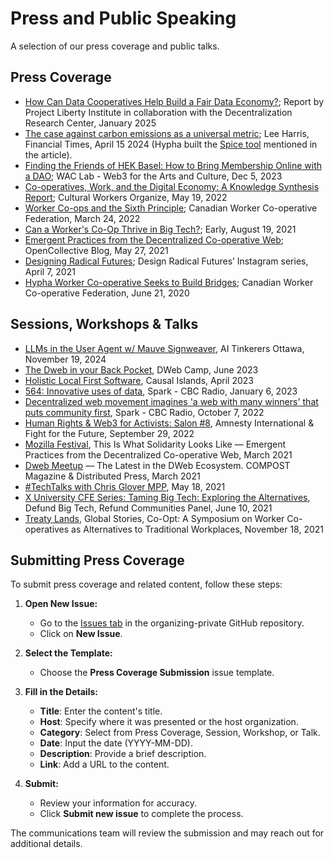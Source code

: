 # Press and Public Speaking

A selection of our press coverage and public talks. 

## Press Coverage

- [How Can Data Cooperatives Help Build a Fair Data Economy?](https://www.projectliberty.io/wp-content/uploads/2025/01/PL_Practical_Data_Governance_Solutions_Report_v4.pdf); Report by Project Liberty Institute in collaboration with the Decentralization Research Center, January 2025  
- [The case against carbon emissions as a universal metric](https://www.ft.com/content/6e8224bf-879d-4111-95b7-278a258b30c5); Lee Harris, Financial Times, April 15 2024 (Hypha built the [Spice tool]([url](https://activestewardship.org/splice/)) mentioned in the article).
- [Finding the Friends of HEK Basel: How to Bring Membership Online with a DAO](https://medium.com/@wac-lab/finding-the-friends-of-hek-basel-how-to-bring-membership-online-with-a-dao-1fd62425869f); WAC Lab - Web3 for the Arts and Culture, Dec 5, 2023
- [Co-operatives, Work, and the Digital Economy: A Knowledge Synthesis Report](https://canadianworker.coop/worker-co-ops-and-the-sixth-principle/); Cultural Workers Organize, May 19, 2022
- [Worker Co-ops and the Sixth Principle](https://canadianworker.coop/worker-co-ops-and-the-sixth-principle/); Canadian Worker Co-operative Federation, March 24, 2022
- [Can a Worker's Co-Op Thrive in Big Tech?](https://www.earlymagazine.com/articles/can-a-workers-co-op-thrive-in-big-tech); Early, August 19, 2021
- [Emergent Practices from the Decentralized Co-operative Web](https://blog.opencollective.com/emergent-practices-from-the-decentralized-co-operative-web/); OpenCollective Blog, May 27, 2021
- [Designing Radical Futures](https://www.instagram.com/p/CNXq7w2h3Ab/); Design Radical Futures’ Instagram series, April 7, 2021
- [Hypha Worker Co-operative Seeks to Build Bridges](https://canadianworker.coop/hypha-worker-co-operative-seeks-to-build-bridges/); Canadian Worker Co-operative Federation, June 21, 2020


## Sessions, Workshops & Talks

- [LLMs in the User Agent w/ Mauve Signweaver](https://www.youtube.com/watch?v=HrQAYgMA-mc), AI Tinkerers Ottawa, November 19, 2024
- [The Dweb in your Back Pocket](https://www.youtube.com/watch?v=eNChX7PVh7E), DWeb Camp, June 2023
- [Holistic Local First Software](https://www.youtube.com/watch?v=rSvj_NQ5rho&list=PLfW9my7NCey_HXemvHbILZul-fLcVsvaW&index=4), Causal Islands, April 2023
- [564: Innovative uses of data](https://www.cbc.ca/listen/live-radio/1-55-spark/clip/15958381-564-innovative-uses-data), Spark - CBC Radio, January 6, 2023
- [Decentralized web movement imagines 'a web with many winners' that puts community first](https://www.cbc.ca/radio/spark/decentralized-web-movement-imagines-a-web-with-many-winners-that-puts-community-first-1.6609562), Spark - CBC Radio, October 7, 2022
- [Human Rights & Web3 for Activists: Salon #8](https://www.youtube.com/watch?v=gVcgWyULH48), Amnesty International & Fight for the Future, September 29, 2022
- [Mozilla Festival](https://calendify.com/session/kz1460YQMPR), This Is What Solidarity Looks Like — Emergent Practices from the Decentralized Co-operative Web, March 2021
- [Dweb Meetup](https://blog.archive.org/2021/04/22/dweb-meetup-march-2021-latest-in-the-dweb-ecosystem/) — The Latest in the DWeb Ecosystem. COMPOST Magazine & Distributed Press, March 2021
- [#TechTalks with Chris Glover MPP](https://www.youtube.com/watch?v=bp95oowQ5Hw), May 18, 2021
- [X University CFE Series: Taming Big Tech: Exploring the Alternatives](https://cfe.torontomu.ca/events/defund-big-tech-refund-communities), Defund Big Tech, Refund Communities Panel, June 10, 2021 
- [Treaty Lands](https://www.instagram.com/p/CWBSH5qLI9Y/), Global Stories, Co-Opt: A Symposium on Worker Co-operatives as Alternatives to Traditional Workplaces, November 18, 2021

## Submitting Press Coverage

To submit press coverage and related content, follow these steps:

1. **Open New Issue:**
   - Go to the [Issues tab](https://github.com/hyphacoop/organizing-private/issues) in the organizing-private GitHub repository.
   - Click on **New Issue**.

2. **Select the Template:**
   - Choose the **Press Coverage Submission** issue template.

3. **Fill in the Details:**
   - **Title**: Enter the content's title.
   - **Host**: Specify where it was presented or the host organization.
   - **Category**: Select from Press Coverage, Session, Workshop, or Talk.
   - **Date**: Input the date (YYYY-MM-DD).
   - **Description**: Provide a brief description.
   - **Link**: Add a URL to the content.

4. **Submit:**
   - Review your information for accuracy.
   - Click **Submit new issue** to complete the process.

The communications team will review the submission and may reach out for additional details.
